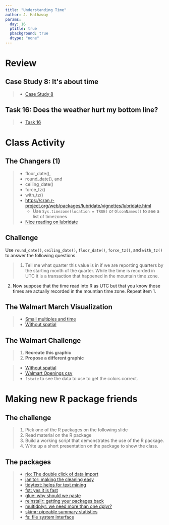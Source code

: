 ```yaml
---
title: "Understanding Time"
author: J. Hathaway
params:
  day: 16
  ptitle: true
  pbackground: true
  dtype: "none"
---
```









# Review



## Case Study 8: It's about time
> - [Case Study 8](https://byuistats.github.io/M335/weekly_projects/cs08_details.html)




## Task 16: Does the weather hurt my bottom line?
> - [Task 16](https://byuistats.github.io/M335/class_tasks/task16_details.html)








# Class Activity

## The Changers (1)

> - floor_date(), 
> - round_date(), and 
> - ceiling_date()
> - force_tz()
> - with_tz()
> - https://cran.r-project.org/web/packages/lubridate/vignettes/lubridate.html
>    - Use `Sys.timezone(location = TRUE)` or `OlsonNames()` to see a list of timezones
> - [Nice reading on lubridate](https://blog.exploratory.io/5-most-practically-useful-operations-when-working-with-date-and-time-in-r-9f9eb8a17465)


## Challenge

Use `round_date()`, `ceiling_date()`, `floor_date()`, `force_tz()`, and `with_tz()` to answer the following questions.

> 1. Tell me what quarter this value is in if we are reporting quarters by the starting month of the quarter. While the time is recorded in UTC it is a transaction that happened in the mountain time zone.

2. Now suppose that the time read into R as UTC but that you know those times are actually recorded in the mountian time zone.  Repeat item 1. 




## The Walmart March Visualization

> - [Small multiples and time](http://excelcharts.com/wp-content/uploads/2012/06/walmart-growth-micromaps1.png)
> - [Without spatial](http://excelcharts.com/wp-content/uploads/2012/06/walmart-reorderable-matrix.png)

## The Walmart Challenge

> 1. **Recreate this graphic**
> 2. **Propose a different graphic**

> - [Without spatial](http://excelcharts.com/wp-content/uploads/2012/06/walmart-reorderable-matrix.png)
> - [Walmart Openings csv](https://byuistats.github.io/M335/data/Walmart_store_openings.csv)
> - `?state` to see the data to use to get the colors correct.

# Making new R package friends

## The challenge

> 1. Pick one of the R packages on the following slide
> 2. Read material on the R package
> 3. Build a working script that demonstrates the use of the R package.
> 4. Write up a short presentation on the package to show the class.

## The packages

> - [rio: The double click of data import](https://cran.r-project.org/web/packages/rio/vignettes/rio.html#data_import)
> - [janitor: making the cleaning easy](https://github.com/sfirke/janitor)
> - [tidytext: helps for text mining](https://github.com/juliasilge/tidytext)
> - [fst: yes it is fast](http://www.fstpackage.org/)
> - [glue: why should we paste](https://github.com/tidyverse/glue)
> - [reinstallr: getting your packages back](https://github.com/calligross/reinstallr)
> - [multidplyr: we need more than one dplyr?](http://www.business-science.io/code-tools/2016/12/18/multidplyr.html)
> - [skimr: pipeable summary statistics](https://github.com/ropenscilabs/skimr)
> - [fs: file system interface](https://github.com/r-lib/fs)






